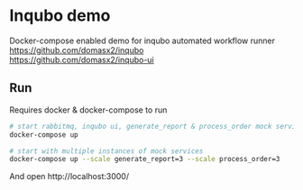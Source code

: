 Inqubo demo
============
Docker-compose enabled demo for inqubo automated workflow runner  
https://github.com/domasx2/inqubo  
https://github.com/domasx2/inqubo-ui

## Run
Requires docker & docker-compose to run

```bash
# start rabbitmq, inqubo ui, generate_report & process_order mock services
docker-compose up

# start with multiple instances of mock services
docker-compose up --scale generate_report=3 --scale process_order=3
```
And open http://localhost:3000/
